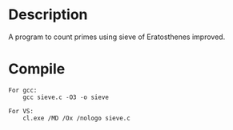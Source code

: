 # Description
A program to count primes using sieve of Eratosthenes improved.

# Compile
    For gcc:
        gcc sieve.c -O3 -o sieve
	
	For VS:
        cl.exe /MD /Ox /nologo sieve.c